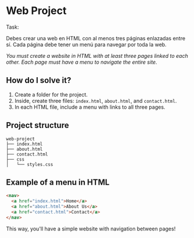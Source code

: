# Web Project
Task: 

Debes crear una web en HTML con al menos tres páginas enlazadas entre sí. Cada página debe tener un menú para navegar por toda la web.

*You must create a website in HTML with at least three pages linked to each other. Each page must have a menu to navigate the entire site.*

## How do I solve it?

1. Create a folder for the project.
2. Inside, create three files: `index.html`, `about.html`, and `contact.html`.
3. In each HTML file, include a menu with links to all three pages.

## Project structure

```
web-project
├── index.html
├── about.html
├── contact.html
├── css
│   └── styles.css
```

## Example of a menu in HTML

```html
<nav>
  <a href="index.html">Home</a>
  <a href="about.html">About Us</a>
  <a href="contact.html">Contact</a>
</nav>
```

This way, you'll have a simple website with navigation between pages!

